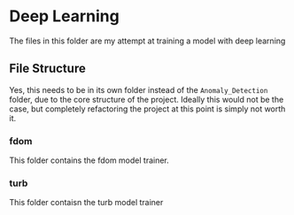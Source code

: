 # Deep Learning

The files in this folder are my attempt at training a model with deep learning

## File Structure

Yes, this needs to be in its own folder instead of the `Anomaly_Detection` folder, due to the core structure of the project. Ideally this would not be the case, but completely refactoring the project at this point is simply not worth it.

### fdom

This folder contains the fdom model trainer.

### turb

This folder contaisn the turb model trainer
